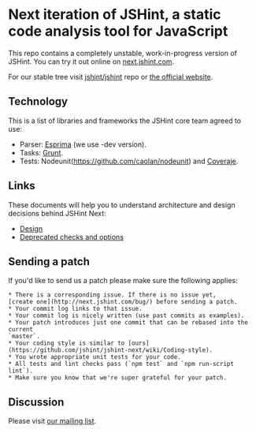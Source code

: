 Next iteration of JSHint, a static code analysis tool for JavaScript
====================================================================

This repo contains a completely unstable, work-in-progress version of JSHint.
You can try it out online on [next.jshint.com](http://next.jshint.com/).

For our stable tree visit [jshint/jshint](https://github.com/jshint/jshint/)
repo or [the official website](http://jshint.com/).

Technology
----------

This is a list of libraries and frameworks the JSHint core team
agreed to use:

 * Parser: [Esprima](http://esprima.org/) (we use -dev version).
 * Tasks: [Grunt](https://github.com/cowboy/grunt/).
 * Tests: Nodeunit(https://github.com/caolan/nodeunit) and
		[Coveraje](https://github.com/coveraje/coveraje).

Links
-----

These documents will help you to understand architecture and design decisions
behind JSHint Next:

 * [Design](https://github.com/jshint/jshint-next/wiki/Design)
 * [Deprecated checks and options](https://github.com/jshint/jshint-next/wiki/Deprecated-checks-and-options)

Sending a patch
---------------

If you'd like to send us a patch please make sure the following applies:

	* There is a corresponding issue. If there is no issue yet,
    [create one](http://next.jshint.com/bug/) before sending a patch.
	* Your commit log links to that issue.
	* Your commit log is nicely written (use past commits as examples).
	* Your patch introduces just one commit that can be rebased into the current
    `master`.
	* Your coding style is similar to [ours](https://github.com/jshint/jshint-next/wiki/Coding-style).
	* You wrote appropriate unit tests for your code.
	* All tests and lint checks pass (`npm test` and `npm run-script lint`).
	* Make sure you know that we're super grateful for your patch.

Discussion
----------

Please visit [our mailing list](http://groups.google.com/group/jshint/).

